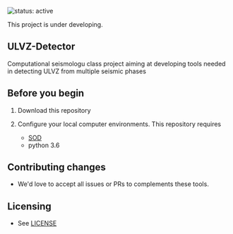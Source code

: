 ![status: active](https://img.shields.io/badge/status-active-red.svg)

This project is under developing.

## ULVZ-Detector

Computational seismologu class project aiming at developing tools needed in 
detecting ULVZ from multiple seismic phases

## Before you begin

1.  Download this repository

2.  Configure your local computer environments. This repository requires
    - [SOD](http://www.seis.sc.edu/sod/)
	- python 3.6

## Contributing changes

* We'd love to accept all issues or PRs to complements these tools.

## Licensing

* See [LICENSE](LICENSE)
